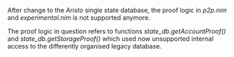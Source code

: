 After change to the *Aristo* single state database, the proof logic in
*p2p.nim* and *experimental.nim* is not supported anymore.

The proof logic in question refers to functions *state_db.getAccountProof()*
and *state_db.getStorageProof()* which used now unsupported internal access
to the differently organised legacy database.

